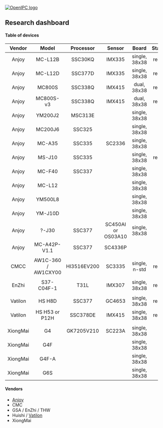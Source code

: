 [![OpenIPC logo][logo]][site_basic]


## Research dashboard


#### Table of devices

| Vendor      | Model                | Processor   | Sensor     | Board         | Status     | Network   |
|:-----------:|:--------------------:|:-----------:|:----------:|:-------------:|:----------:|:---------:|
| Anjoy       | MC-L12B              | SSC30KQ     | IMX335     | single, 38x38 | ready      |           |
| Anjoy       | MC-L12D              | SSC377D     | IMX335     | single, 38x38 | ready      | 61',62    |
| Anjoy       | MC800S               | SSC338Q     | IMX415     | dual, 38x38   | ready      |           |
| Anjoy       | MC800S-v3            | SSC338Q     | IMX415     | dual, 38x38   | ready      | 215       |
| Anjoy       | YM200J2              | MSC313E     |            | single, 38x38 |            |           |
| Anjoy       | MC200J6              | SSC325      |            | single, 38x38 |            |           |
| Anjoy       | MC-A35               | SSC335      | SC2336     | single, 38x38 |            | 63        |
| Anjoy       | MS-J10               | SSC335      |            | single, 38x38 | ready      |           |
| Anjoy       | MC-F40               | SSC337      |            | single, 38x38 |            |           |
| Anjoy       | MC-L12               |             |            | single, 38x38 |            |           |
| Anjoy       | YM500L8              |             |            | single, 38x38 |            |           |
| Anjoy       | YM-J10D              |             |            | single, 38x38 |            |           |
| Anjoy       | ?-J30                | SSC377      | SC450AI or OS03A10| single, 38x38 |     |           |
| Anjoy       | MC-A42P-V1.1         | SSC377      | SC4336P    |               |            |           |
|             |                      |             |            |               |            |           |
| CMCC        | AW1C-360 / AW1CXY00  | HI3516EV200 | SC3335     | single, n-std | ready      | 64        |
|             |                      |             |            |               |            |           |
| EnZhi       | S37-C04F-1           | T31L        | IMX307     | single, 38x38 | ready      |           |
|             |                      |             |            |               |            |           |
| Vatilon     | HS H8D               | SSC377      | GC4653     | single, 38x38 | ready      |           |
| Vatilon     | HS H53  or P12H      | SSC378DE    | IMX415     | single, 38x38 | ready      |           |
|             |                      |             |            |               |            |           |
| XiongMai    | G4                   | GK7205V210  | SC223A     | single, 38x38 |            | 65        |
| XiongMai    | G4F                  |             |            | single, 38x38 |            |           |
| XiongMai    | G4F-A                |             |            | single, 38x38 |            |           |
| XiongMai    | G6S                  |             |            | single, 38x38 |            |           |


#### Vendors

- [Anjoy](http://www.icamra.cn/)
- CMC
- GSA / EnZhi / THW
- Huishi / [Vatilon](https://www.vatilon.cn/)
- XiongMai


[logo]: https://openipc.org/assets/openipc-logo-black.svg
[site_basic]: https://openipc.org
[telegram_en]: https://t.me/OpenIPC


[vendor_anjoy_firmware]: http://www.icamra.cn:8021/firmware/online/public/
[vendor_anjoy_docs]: http://www.icamra.cn:8021/pdf/?C=M;O=D

